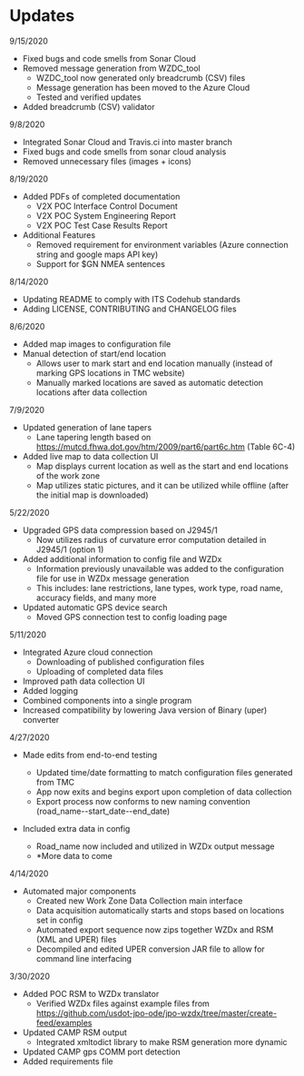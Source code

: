 # Updates
9/15/2020
- Fixed bugs and code smells from Sonar Cloud
- Removed message generation from WZDC_tool
  - WZDC_tool now generated only breadcrumb (CSV) files
  - Message generation has been moved to the Azure Cloud
  - Tested and verified updates
- Added breadcrumb (CSV) validator

9/8/2020
- Integrated Sonar Cloud and Travis.ci into master branch
- Fixed bugs and code smells from sonar cloud analysis
- Removed unnecessary files (images + icons)

8/19/2020
- Added PDFs of completed documentation
  - V2X POC Interface Control Document
  - V2X POC System Engineering Report
  - V2X POC Test Case Results Report
- Additional Features
  - Removed requirement for environment variables (Azure connection string and google maps API key)
  - Support for $GN NMEA sentences

8/14/2020
- Updating README to comply with ITS Codehub standards
- Adding LICENSE, CONTRIBUTING and CHANGELOG files

8/6/2020
- Added map images to configuration file
- Manual detection of start/end location
  - Allows user to mark start and end location manually (instead of marking GPS locations in TMC website)
  - Manually marked locations are saved as automatic detection locations after data collection

7/9/2020
- Updated generation of lane tapers
  - Lane tapering length based on https://mutcd.fhwa.dot.gov/htm/2009/part6/part6c.htm (Table 6C-4)
- Added live map to data collection UI
  - Map displays current location as well as the start and end locations of the work zone
  - Map utilizes static pictures, and it can be utilized while offline (after the initial map is downloaded)

5/22/2020
- Upgraded GPS data compression based on J2945/1
  - Now utilizes radius of curvature error computation detailed in J2945/1 (option 1)
- Added additional information to config file and WZDx
  - Information previously unavailable was added to the configuration file for use in WZDx message generation
  - This includes: lane restrictions, lane types, work type, road name, accuracy fields, and many more
- Updated automatic GPS device search
  - Moved GPS connection test to config loading page

5/11/2020
- Integrated Azure cloud connection
  - Downloading of published configuration files
  - Uploading of completed data files
- Improved path data collection UI
- Added logging
- Combined components into a single program
- Increased compatibility by lowering Java version of Binary (uper) converter

4/27/2020
- Made edits from end-to-end testing
  - Updated time/date formatting to match configuration files generated from TMC
  - App now exits and begins export upon completion of data collection
  - Export process now conforms to new naming convention (road_name--start_date--end_date)
  
- Included extra data in config
  - Road_name now included and utilized in WZDx output message
  - *More data to come

4/14/2020
- Automated major components
  - Created new Work Zone Data Collection main interface
  - Data acquisition automatically starts and stops based on locations set in config
  - Automated export sequence now zips together WZDx and RSM (XML and UPER) files
  - Decompiled and edited UPER conversion JAR file to allow for command line interfacing

3/30/2020
- Added POC RSM to WZDx translator
  - Verified WZDx files against example files from https://github.com/usdot-jpo-ode/jpo-wzdx/tree/master/create-feed/examples
- Updated CAMP RSM output
  - Integrated xmltodict library to make RSM generation more dynamic
- Updated CAMP gps COMM port detection
- Added requirements file
